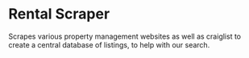 # Rental Scraper

Scrapes various property management websites as well as craiglist to create a central database of listings, to help with our search.